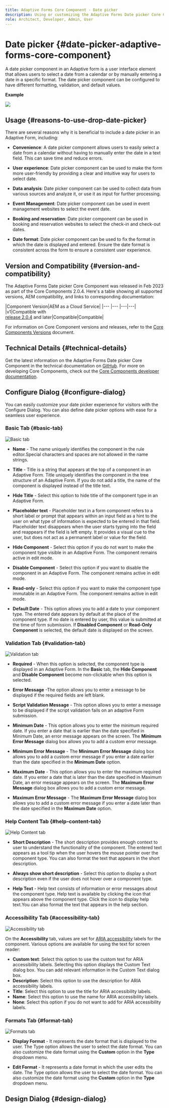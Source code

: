 ```yaml
---
title: Adaptive Forms Core Component - Date picker
description: Using or customizing the Adaptive Forms Date picker Core Component.
role: Architect, Developer, Admin, User
---
```


# Date picker {#date-picker-adaptive-forms-core-component}

A date picker component in an Adaptive form is a user interface element that allows users to select a date from a calendar or by manually entering a date in a specific format. The date picker component can be configured to have different formatting, validation, and default values.

**Example**

![](/help/adaptive-forms/assets/date-picker.png)

## Usage {#reasons-to-use-drop-date-picker}

There are several reasons why it is beneficial to include a date picker in an Adaptive Form, including:

*   **Convenience**: A date picker component allows users to easily select a date from a calendar without having to manually enter the date in a text field. This can save time and reduce errors.

*   **User experience**: Date picker component can be used to make the form more user-friendly by providing a clear and intuitive way for users to select date.

*   **Data analysis**: Date picker component can be used to collect data from various sources and analyze it, or use it as input for further processing.

*   **Event Management**: Date picker component can be used in event management websites to select the event date.

*   **Booking and reservation**: Date picker component can be used in booking and reservation websites to select the check-in and check-out dates.

* **Date format**: Date picker component can be used to fix the format in which the date is displayed and entered. Ensure the date format is consistent across the form to ensure a consistent user experience.

## Version and Compatibility {#version-and-compatibility}

The Adaptive Forms Date picker Core Component was released in Feb 2023 as part of the Core Components 2.0.4. Here's a table showing all supported versions, AEM compatibility, and links to corresponding documentation:

|Component Version|AEM as a Cloud Service|
|--- |--- |---|---|
|v1|Compatible with<br>[release 2.0.4](/help/versions.md) and later|Compatible|Compatible|

For information on Core Component versions and releases, refer to the [Core Components Versions](/help/versions.md) document.

<!-- ## Sample Component Output {#sample-component-output}

To experience the Accordion Component as well as see examples of its configuration options as well as HTML and JSON output, visit the [Component Library](https://adobe.com/go/aem_cmp_library_accordion). -->


## Technical Details {#technical-details}

Get the latest information on the Adaptive Forms Date picker Core Component in the technical documentation on [GitHub](https://github.com/adobe/aem-core-forms-components/tree/master/ui.af.apps/src/main/content/jcr_root/apps/core/fd/components/form/datepicker/v1/datepicker). For more on developing Core Components, check out the [Core Components developer documentation](/help/developing/overview.md).

## Configure Dialog {#configure-dialog}

You can easily customize your date picker experience for visitors with the Configure Dialog. You can also define date picker options with ease for a seamless user experience.

### Basic Tab {#basic-tab}

![Basic tab](/help/adaptive-forms/assets/datepicker_basictab.png)

* **Name** - The name uniquely identifies the component in the rule editor.Special characters and spaces are not allowed in the name strings.

* **Title** - Title is a string that appears at the top of a component in an Adaptive Form. Title uniquely identifies the component in the tree structure of an Adaptive Form. If you do not add a title, the name of the component is displayed instead of the title text.

* **Hide Title** - Select this option to hide title of the component type in an Adaptive Form.

* **Placeholder text** - Placeholder text in a form component refers to a short label or prompt that appears within an input field as a hint to the user on what type of information is expected to be entered in that field. Placeholder text disappears when the user starts typing into the field and reappears if the field is left empty. It provides a visual cue to the user, but does not act as a permanent label or value for the field.

* **Hide Component** - Select this option if you do not want to make the component type visible in an Adaptive Form. The component remains active in edit mode. 
* **Disable Component** - Select this option if you want to disable the component in an Adaptive Form. The component remains active in edit mode. 
* **Read-only** - Select this option if you want to make the component type immutable in an Adaptive Form. The component remains active in edit mode.
* **Default Date** - This option allows you to add a date to your component type. The entered date appears by default at the place of the component type. If no date is entered by user, this value is submitted at the time of form submission. If **Disabled Component** or **Read-Only Component** is selected, the default date is displayed on the screen.

### Validation Tab {#validation-tab}

![Validation tab](/help/adaptive-forms/assets/datepicker_validation.png)

* **Required** - When this option is selected, the component type is displayed in an Adaptive Form. In the **Basic** tab, the **Hide Component** and **Disable Component** become non-clickable when this option is selected.

* **Error Message** -The option allows you to enter a message to be displayed if the required fields are left blank.

* **Script Validation Message** - This option allows you to enter a message to be displayed if the script validation fails on an adaptive Form submission.

* **Minimum Date** - This option allows you to enter the minimum required date. If you enter a date that is earlier than the date specified in Minimum Date, an error message appears on the screen. The **Minimum Error Message** dialog box allows you to add a custom error message.

* **Minimum Error Message** - The **Minimum Error Message** dialog box allows you to add a custom error message if you enter a date earlier than the date specified in the **Minimum Date** option.

* **Maximum Date** - This option allows you to enter the maximum required date. If you enter a date that is later than the date specified in Maximum Date, an error message appears on the screen. The **Maximum Error Message** dialog box allows you to add a custom error message.

* **Maximum Error Message** - The **Maximum Error Message** dialog box allows you to add a custom error message if you enter a date later than the date specified in the **Maximum Date** option.

### Help Content Tab {#help-content-tab}

![Help Content tab](/help/adaptive-forms/assets/datepicker_helptab.png)

* **Short Description** - The short description provides enough context to user to understand the functionality of the component. The entered text appears as a tool tip when the user hovers the mouse pointer over the component type. You can also format the text that appears in the short description.

* **Always show short description** - Select this option to display a short description even if the user does not hover over a component type.

* **Help Text** - Help text consists of information or error messages about the component type. Help text is available by clicking the icon that appears above the component type. Click the icon to display help text.You can also format the text that appears in the help section.

### Accessibility Tab {#accessibility-tab}

![Accessibility tab](/help/adaptive-forms/assets/datepicker_accessibilitytab.png)

On the **Accessibility** tab, values are set for [ARIA accessibility](https://www.w3.org/WAI/standards-guidelines/aria/) labels for the component. Various options are available for using the text for screen reader:
* **Custom text**: Select this option to use the custom text for ARIA accessibility labels. Selecting this option displays the Custom Text dialog box. You can add relevant information in the Custom Text dialog box.
* **Description**: Select this option to use the description for ARIA accessibility labels.
* **Title**: Select this option to use the title for ARIA accessibility labels.
* **Name**: Select this option to use the name for ARIA accessibility labels.
* **None**: Select this option if you do not want to add for ARIA accessibility labels.

### Formats Tab {#format-tab}

![Formats tab](/help/adaptive-forms/assets/datepicker_formattab.png)

* **Display Format** - It represents the date format that is displayed to the user. The Type option allows the user to select the date format. You can also customize the date format using the **Custom** option in the **Type** dropdown menu.

* **Edit Format** - It represents a date format in which the user edits the date. The Type option allows the user to select the date format. You can also customize the date format using the **Custom** option in the **Type** dropdown menu.

## Design Dialog {#design-dialog}

